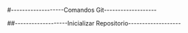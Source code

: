 #-------------------Comandos Git-------------------

##-------------------Inicializar Repositorio-------------------